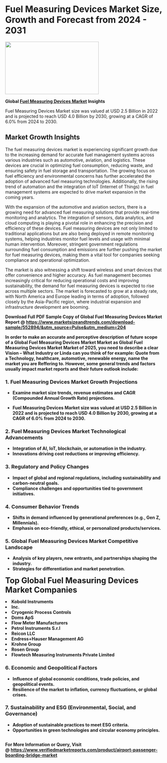<H1>Fuel Measuring Devices Market Size, Growth and Forecast from 2024 - 2031</H1><img class="aligncenter size-medium wp-image-584254" src="https://thirdeyenews.in/wp-content/uploads/2024/09/Global-Market-Research-300x168.jpeg" alt="" width="300" height="168" /><p><strong>Global&nbsp;<a href="https://www.marketsizeandtrends.com/download-sample/552894/&amp;utm_source=Pulse&amp;utm_medium=204">Fuel Measuring Devices Market</a> Insights</strong></p><p>Fuel Measuring Devices Market size was valued at USD 2.5 Billion in 2022 and is projected to reach USD 4.0 Billion by 2030, growing at a CAGR of 6.0% from 2024 to 2030.</p><p><h2>Market Growth Insights</h2> <p>The fuel measuring devices market is experiencing significant growth due to the increasing demand for accurate fuel management systems across various industries such as automotive, aviation, and logistics. These devices are crucial in optimizing fuel consumption, reducing waste, and ensuring safety in fuel storage and transportation. The growing focus on fuel efficiency and environmental concerns has further accelerated the adoption of advanced fuel measuring technologies. Additionally, the rising trend of automation and the integration of IoT (Internet of Things) in fuel management systems are expected to drive market expansion in the coming years.</p> <p><strong></strong></p> <p>With the expansion of the automotive and aviation sectors, there is a growing need for advanced fuel measuring solutions that provide real-time monitoring and analytics. The integration of sensors, data analytics, and cloud computing is playing a pivotal role in enhancing the precision and efficiency of these devices. Fuel measuring devices are not only limited to traditional applications but are also being deployed in remote monitoring systems, helping industries monitor fuel levels and usage with minimal human intervention. Moreover, stringent government regulations surrounding fuel consumption and emissions are further pushing the market for fuel measuring devices, making them a vital tool for companies seeking compliance and operational optimization.</p> <p>The market is also witnessing a shift toward wireless and smart devices that offer convenience and higher accuracy. As fuel management becomes increasingly critical for reducing operational costs and improving sustainability, the demand for fuel measuring devices is expected to rise across multiple sectors. The market is forecasted to grow at a steady rate, with North America and Europe leading in terms of adoption, followed closely by the Asia-Pacific region, where industrial expansion and infrastructure development are booming.</p> <p><strong></p><p><span class=""><strong>Download Full PDF Sample Copy of Global Fuel Measuring Devices Market Report</strong> @ <a href="https://www.marketsizeandtrends.com/download-sample/552894/&amp;utm_source=Pulse&amp;utm_medium=204" target="_blank">https://www.marketsizeandtrends.com/download-sample/552894/&amp;utm_source=Pulse&amp;utm_medium=204</a></span></p><p>In order to make an accurate and perceptive description of future scope of a Global&nbsp;Fuel Measuring Devices Market Market as Global&nbsp;Fuel Measuring Devices Market Market of 2025, you need to describe a clear Vision &ndash; What Industry or Linda can you think of for example: Quote from a Technology, healthcare, automotive, renewable energy, name the market you are Reffering to. However, some general trends and factors usually impact market reports and their future outlook include:</p><h3>1.&nbsp;<strong>Fuel Measuring Devices Market Growth Projections</strong></h3><ul><li>Examine market size trends, revenue estimates and CAGR (Compounded Annual Growth Rate) projections.</li><li><p>Fuel Measuring Devices Market size was valued at USD 2.5 Billion in 2022 and is projected to reach USD 4.0 Billion by 2030, growing at a CAGR of 6.0% from 2024 to 2030.</p></li></ul><h3>2.&nbsp;<strong>Fuel Measuring Devices Market Technological Advancements</strong></h3><ul><li>Integration of AI, IoT, blockchain, or automation in the industry.</li><li>Innovations driving cost reductions or improving efficiency.</li></ul><h3>3.&nbsp;<strong>Regulatory and Policy Changes</strong></h3><ul><li>Impact of global and regional regulations, including sustainability and carbon-neutral goals.</li><li>Compliance challenges and opportunities tied to government initiatives.</li></ul><h3>4.&nbsp;<strong>Consumer Behavior Trends</strong></h3><ul><li>Shifts in demand influenced by generational preferences (e.g., Gen Z, Millennials).</li><li>Emphasis on eco-friendly, ethical, or personalized products/services.</li></ul><h3>5.&nbsp;<strong>Global Fuel Measuring Devices Market Competitive Landscape</strong></h3><ul><li>Analysis of key players, new entrants, and partnerships shaping the industry.</li><li>Strategies for differentiation and market penetration.</li></ul><p data-pm-slice="1 1 []"><span style="color: inherit; font-family: inherit; font-size: 25px;">Top Global Fuel Measuring Devices Market Companies</span></p><div class="" data-test-id=""><p><li>Kobold Instruments</li><li> Inc.</li><li> Cryogenic Process Controls</li><li> Doms ApS</li><li> Flow Meter Manufacturers</li><li> Petrol Instruments S.r.l</li><li> Reicon LLC</li><li> Endress+Hauser Management AG</li><li> Krohne Group</li><li> Rosen Group</li><li> Flowtech Measuring Instruments Private Limited</li></p></div><h3>6.&nbsp;<strong>Economic and Geopolitical Factors</strong></h3><ul><li>Influence of global economic conditions, trade policies, and geopolitical events.</li><li>Resilience of the market to inflation, currency fluctuations, or global crises.</li></ul><h3>7.&nbsp;<strong>Sustainability and ESG (Environmental, Social, and Governance)</strong></h3><ul><li>Adoption of sustainable practices to meet ESG criteria.</li><li>Opportunities in green technologies and circular economy principles.</li></ul><h2><strong style="font-size: 14px;">For More Information or Query, Visit @&nbsp;</strong><a style="background-color: #ffffff; font-size: 14px;" href="https://www.marketsizeandtrends.com/report/fuel-measuring-devices-market/" target="_blank">https://www.verifiedmarketreports.com/product/airport-passenger-boarding-bridge-market</a></h2>
